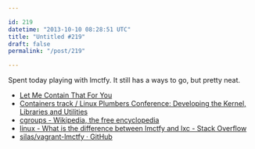 ```yaml
---

id: 219
datetime: "2013-10-10 08:28:51 UTC"
title: "Untitled #219"
draft: false
permalink: "/post/219"

---
```


Spent today playing with lmctfy. It still has a ways to go, but pretty neat. 

 
 * [Let Me Contain That For You](http://www.linuxplumbersconf.org/2013/ocw//system/presentations/1239/original/lmctfy%!((MISSING)1).pdf)
 * [Containers track / Linux Plumbers Conference: Developing the Kernel, Libraries and Utilities](http://www.linuxplumbersconf.org/2013/ocw/events/LPC2013/tracks/153)
 * [cgroups - Wikipedia, the free encyclopedia](https://en.wikipedia.org/wiki/Cgroups)
 * [linux - What is the difference between lmctfy and lxc - Stack Overflow](http://stackoverflow.com/questions/19196495/what-is-the-difference-between-lmctfy-and-lxc)
 * [silas/vagrant-lmctfy · GitHub](https://github.com/silas/vagrant-lmctfy)



